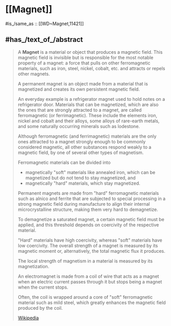 
# [[Magnet]] 

#is_/same_as :: [[WD~Magnet,11421]] 

## #has_/text_of_/abstract 

> A **Magnet** is a material or object that produces a magnetic field. 
> This magnetic field is invisible but is responsible for the most notable property of a magnet: 
> a force that pulls on other ferromagnetic materials, such as iron, steel, nickel, cobalt, etc. 
> and attracts or repels other magnets.
>
> A permanent magnet is an object made from a material that is magnetized 
> and creates its own persistent magnetic field. 
> 
> An everyday example is a refrigerator magnet used to hold notes on a refrigerator door. 
> Materials that can be magnetized, which are also the ones that are strongly attracted to a magnet, 
> are called ferromagnetic (or ferrimagnetic). 
> These include the elements iron, nickel and cobalt and their alloys, some alloys of rare-earth metals, 
> and some naturally occurring minerals such as lodestone. 
> 
> Although ferromagnetic (and ferrimagnetic) materials are the only ones 
> attracted to a magnet strongly enough to be commonly considered magnetic, 
> all other substances respond weakly to a magnetic field, by one of several other types of magnetism.
>
> Ferromagnetic materials can be divided into 
> - magnetically "soft" materials like annealed iron, which can be magnetized 
>   but do not tend to stay magnetized, and 
> - magnetically "hard" materials, which stay magnetized. 
> 
> Permanent magnets are made from "hard" ferromagnetic materials such as alnico and ferrite 
> that are subjected to special processing in a strong magnetic field during manufacture 
> to align their internal microcrystalline structure, making them very hard to demagnetize. 
> 
> To demagnetize a saturated magnet, a certain magnetic field must be applied, 
> and this threshold depends on coercivity of the respective material. 
> 
> "Hard" materials have high coercivity, whereas "soft" materials have low coercivity. 
> The overall strength of a magnet is measured by its magnetic moment or, 
> alternatively, the total magnetic flux it produces. 
> 
> The local strength of magnetism in a material is measured by its magnetization.
>
> An electromagnet is made from a coil of wire 
> that acts as a magnet when an electric current passes through it 
> but stops being a magnet when the current stops. 
> 
> Often, the coil is wrapped around a core of "soft" ferromagnetic material such as mild steel, 
> which greatly enhances the magnetic field produced by the coil.
>
> [Wikipedia](https://en.wikipedia.org/wiki/Magnet) 

